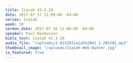 ```yaml
---
title: Isaiah 41:1-20
date: 2017-07-17 11:09:00 -04:00
series: Isaiah
week: 18
sermon_date: 2017-07-16 11:00:00 -04:00
speaker: Paul Rasmussen
bible_text: Isaiah 41:1-20
audio_file: "/uploads/2-01%20Isaiah%2041_1-20%201.mp3"
thumbnail_image: "/uploads/Isaiah-Web-Banner.jpg"
is_featured: true
---
```


